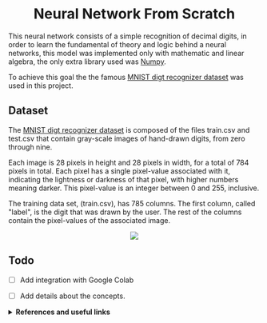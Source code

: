 <div align = "center">

# Neural Network From Scratch

</div>


This neural network consists of a simple recognition of decimal digits, in order to learn the fundamental of theory and logic behind a neural networks, this model was implemented only with mathematic and linear algebra, the only extra library used was [Numpy](https://numpy.org/).

To achieve this goal the the famous [MNIST digt recognizer dataset](https://www.kaggle.com/competitions/digit-recognizer) was used in this project.

## Dataset
The [MNIST digt recognizer dataset](https://www.kaggle.com/competitions/digit-recognizer) is composed of the files train.csv and test.csv that contain gray-scale images of hand-drawn digits, from zero through nine.

Each image is 28 pixels in height and 28 pixels in width, for a total of 784 pixels in total. Each pixel has a single pixel-value associated with it, indicating the lightness or darkness of that pixel, with higher numbers meaning darker. This pixel-value is an integer between 0 and 255, inclusive.

The training data set, (train.csv), has 785 columns. The first column, called "label", is the digit that was drawn by the user. The rest of the columns contain the pixel-values of the associated image.

<div align="center">
<img src="https://github.com/Iagorrr04/neural-network-from-scratch/tree/main/images/dataset_example.png">
</div>

## Todo

 - [ ] Add integration with Google Colab
 - [ ] Add details about the concepts.



<details><summary> <b>References and useful links </b> </summary>

[Building a neural network FROM SCRATCH (no Tensorflow/Pytorch, just numpy & math)](https://www.youtube.com/watch?v=w8yWXqWQYmU)


</details>


